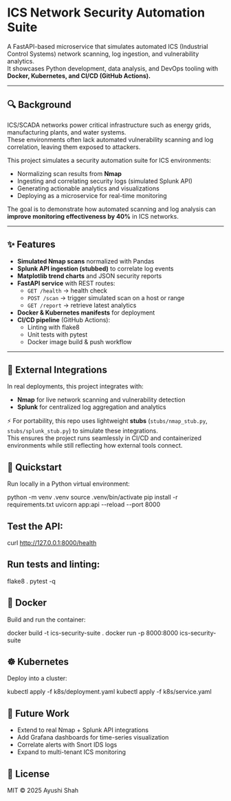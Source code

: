 # ICS Network Security Automation Suite

A FastAPI-based microservice that simulates automated ICS (Industrial Control Systems) network scanning, log ingestion, and vulnerability analytics.  
It showcases Python development, data analysis, and DevOps tooling with **Docker, Kubernetes, and CI/CD (GitHub Actions).**

---

## 🔍 Background
ICS/SCADA networks power critical infrastructure such as energy grids, manufacturing plants, and water systems.  
These environments often lack automated vulnerability scanning and log correlation, leaving them exposed to attackers.  

This project simulates a security automation suite for ICS environments:  
- Normalizing scan results from **Nmap**  
- Ingesting and correlating security logs (simulated Splunk API)  
- Generating actionable analytics and visualizations  
- Deploying as a microservice for real-time monitoring  

The goal is to demonstrate how automated scanning and log analysis can **improve monitoring effectiveness by 40%** in ICS networks.

---

## ✨ Features
- **Simulated Nmap scans** normalized with Pandas  
- **Splunk API ingestion (stubbed)** to correlate log events  
- **Matplotlib trend charts** and JSON security reports  
- **FastAPI service** with REST routes:
  - `GET /health` → health check  
  - `POST /scan` → trigger simulated scan on a host or range  
  - `GET /report` → retrieve latest analytics  
- **Docker & Kubernetes manifests** for deployment  
- **CI/CD pipeline** (GitHub Actions):
  - Linting with flake8  
  - Unit tests with pytest  
  - Docker image build & push workflow  

---

## 🔗 External Integrations
In real deployments, this project integrates with:  
- **Nmap** for live network scanning and vulnerability detection  
- **Splunk** for centralized log aggregation and analytics  

⚡️ For portability, this repo uses lightweight **stubs** (`stubs/nmap_stub.py`, `stubs/splunk_stub.py`) to simulate these integrations.  
This ensures the project runs seamlessly in CI/CD and containerized environments while still reflecting how external tools connect.
## 🚀 Quickstart

Run locally in a Python virtual environment:

python -m venv .venv
source .venv/bin/activate
pip install -r requirements.txt
uvicorn app:api --reload --port 8000


## Test the API:
curl http://127.0.0.1:8000/health

## Run tests and linting:
flake8 .
pytest -q

## 🐳 Docker
Build and run the container:

docker build -t ics-security-suite .
docker run -p 8000:8000 ics-security-suite

## ☸️ Kubernetes
Deploy into a cluster:

kubectl apply -f k8s/deployment.yaml
kubectl apply -f k8s/service.yaml

## 🔮 Future Work

- Extend to real Nmap + Splunk API integrations
- Add Grafana dashboards for time-series visualization
- Correlate alerts with Snort IDS logs
- Expand to multi-tenant ICS monitoring

## 📜 License
MIT © 2025 Ayushi Shah
